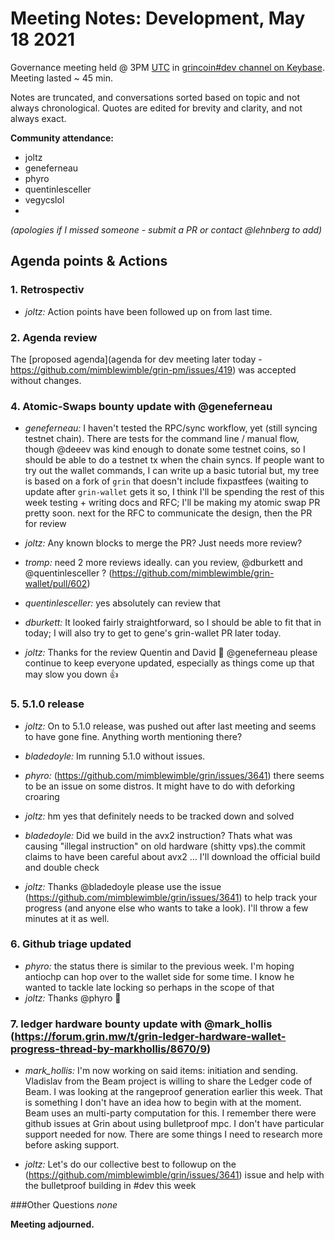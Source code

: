 # Meeting Notes: Development, May 18 2021

Governance meeting held @ 3PM [UTC](http://www.timebie.com/std/utc.php) in [grincoin#dev channel on Keybase](https://keybase.io/team/grincoin). Meeting lasted ~ 45 min.

Notes are truncated, and conversations sorted based on topic and not always chronological. Quotes are edited for brevity and clarity, and not always exact.

**Community attendance:**
- joltz
- geneferneau
- phyro
- quentinlesceller
- vegycslol
-


_(apologies if I missed someone - submit a PR or contact @lehnberg to add)_



## Agenda points & Actions
### 1. Retrospectiv
- _joltz:_ Action points have been followed up on from last time.


### 2. Agenda review
The [proposed agenda](agenda for dev meeting later today - https://github.com/mimblewimble/grin-pm/issues/419) was accepted without changes.

### 4. Atomic-Swaps bounty update with @geneferneau
- _geneferneau:_ I haven't tested the RPC/sync workflow, yet (still syncing testnet chain). There are tests for the command line / manual flow, though @deeev was kind enough to donate some testnet coins, so I should be able to do a testnet tx when the chain syncs. If people want to try out  the wallet commands, I can write up a basic tutorial but, my tree is based on a fork of `grin` that doesn't include fixpastfees (waiting to update after `grin-wallet` gets it so, I think I'll be spending the rest of this week testing + writing docs and RFC; I'll be making my atomic swap PR pretty soon. next for the RFC to communicate the design, then the PR for review
 - _joltz:_ Any known blocks to merge the PR? Just needs more review?
  - _tromp:_ need 2 more reviews ideally. can you review, @dburkett and @quentinlesceller ? (https://github.com/mimblewimble/grin-wallet/pull/602)
   - _quentinlesceller:_ yes absolutely can review that
   - _dburkett:_ It looked fairly straightforward, so I should be able to fit that in today; I will also try to get to gene's grin-wallet PR later today.

- _joltz:_ Thanks for the review Quentin and David 🙏 @geneferneau please continue to keep everyone updated, especially as things come up that may slow you down 👍

### 5. 5.1.0 release
- _joltz:_ On to 5.1.0 release, was pushed out after last meeting and seems to have gone fine. Anything worth mentioning there?
 - _bladedoyle:_ Im running 5.1.0 without issues.
- _phyro:_ (https://github.com/mimblewimble/grin/issues/3641) there seems to be an issue on some distros. It might have to do with deforking croaring
 - _joltz:_ hm yes that definitely needs to be tracked down and solved

- _bladedoyle:_ Did we build in the avx2 instruction?   Thats what was causing "illegal instruction" on old hardware (shitty vps).the commit claims to have been careful about avx2 ...  I'll download the official build and double check
 - _joltz:_ Thanks @bladedoyle please use the issue (https://github.com/mimblewimble/grin/issues/3641) to help track your progress (and anyone else who wants to take a look). I'll throw a few minutes at it as well.

### 6. Github triage updated
- _phyro:_ the status there is similar to the previous week. I'm hoping antiochp can hop over to the wallet side for some time. I know he wanted to tackle late locking so perhaps in the scope of that
 - _joltz:_ Thanks @phyro 🙏

### 7. ledger hardware bounty update with @mark_hollis (https://forum.grin.mw/t/grin-ledger-hardware-wallet-progress-thread-by-markhollis/8670/9)
- _mark_hollis:_ I'm now working on said items: initiation and sending. Vladislav from the Beam project is willing to share the Ledger code of Beam. I was looking at the rangeproof generation earlier this week. That is something I don't have an idea how to begin with at the moment. Beam uses an multi-party computation for this. I remember there were github issues at Grin about using bulletproof mpc. I don't have particular support needed for now. There are some things I need to research more before asking support.

- _joltz:_ Let's do our collective best to followup on the (https://github.com/mimblewimble/grin/issues/3641) issue and help with the bulletproof building in #dev this week


###Other Questions
_none_




**Meeting adjourned.**
